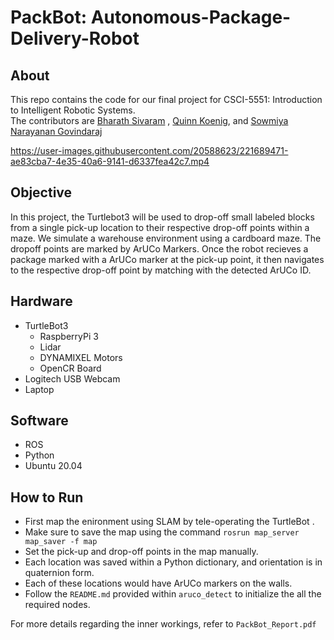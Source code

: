 # PackBot: Autonomous-Package-Delivery-Robot 

## About

This repo contains the code for our final project for CSCI-5551: Introduction to Intelligent Robotic Systems.  
The contributors are [Bharath Sivaram](https://github.com/bharathsivaram10) , [Quinn Koenig](https://github.com/QKoenig), and [Sowmiya Narayanan Govindaraj](https://github.com/GSNCodes)

<https://user-images.githubusercontent.com/20588623/221689471-ae83cba7-4e35-40a6-9141-d6337fea42c7.mp4>

## Objective

In this project, the Turtlebot3 will be used to drop-off small labeled blocks from a single
pick-up location to their respective drop-off points within a maze. We simulate a warehouse environment using a cardboard maze. The dropoff points are marked by ArUCo Markers. Once the robot recieves a package marked with a ArUCo marker at the pick-up point, it then navigates to the respective drop-off point by matching with the detected ArUCo ID.

## Hardware

- TurtleBot3
  - RaspberryPi 3
  - Lidar
  - DYNAMIXEL Motors
  - OpenCR Board
- Logitech USB Webcam
- Laptop

## Software

- ROS
- Python
- Ubuntu 20.04

## How to Run

- First map the enironment using SLAM by tele-operating the TurtleBot .
- Make sure to save the map using the command `rosrun map_server map_saver -f map`
- Set the pick-up and drop-off points in the map manually.
- Each location was saved within a Python dictionary, and orientation is in quaternion form.
- Each of these locations would have ArUCo markers on the walls.
- Follow the `README.md` provided within `aruco_detect` to initialize the all the required nodes.

For more details regarding the inner workings, refer to `PackBot_Report.pdf`
